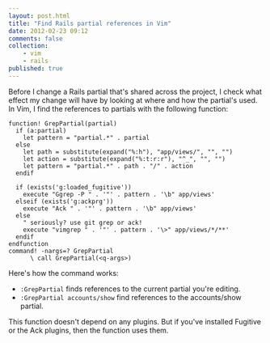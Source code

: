 ```yaml
---
layout: post.html
title: "Find Rails partial references in Vim"
date: 2012-02-23 09:12
comments: false
collection:
    - vim
    - rails
published: true
---
```


Before I change a Rails partial that's shared across the project, I check what effect my change will have by looking at where and how the partial's used. In Vim, I find the references to  partials with the following function:

``` vim
function! GrepPartial(partial)
  if (a:partial)
    let pattern = "partial.*" . partial
  else
    let path = substitute(expand("%:h"), "app/views/", "", "")
    let action = substitute(expand("%:t:r:r"), "^_", "", "")
    let pattern = "partial.*" . path . "/" . action
  endif

  if (exists('g:loaded_fugitive'))
    execute "Ggrep -P " . '"' . pattern . '\b" app/views'
  elseif (exists('g:ackprg'))
    execute "Ack " . '"' . pattern . '\b" app/views'
  else
    " seriously? use git grep or ack!
    execute "vimgrep " . '"' . pattern . '\>" app/views/*/**'
  endif
endfunction
command! -nargs=? GrepPartial
      \ call GrepPartial(<q-args>)
```

Here's how the command works:

- `:GrepPartial` finds references to the current partial you're editing.
- `:GrepPartial accounts/show` find references to the accounts/show partial.

This function doesn't depend on any plugins. But if you've installed Fugitive or the Ack plugins, then the function uses them.
